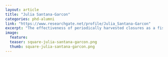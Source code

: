```yaml
---
layout: article
title: "Julia Santana-Garcon"
categories: phd-alumni
link: "https://www.researchgate.net/profile/Julia_Santana-Garcon"
excerpt: "The effectiveness of periodically harvested closures as a fisheries management strategy (2016)"
image:
  feature: 
  teaser: square-julia-santana-garcon.png
  thumb: square-julia-santana-garcon.png
---
```

